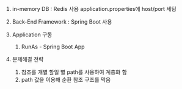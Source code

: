 1. in-memory DB : Redis 사용
   application.properties에 host/port 세팅

2. Back-End Framework : Spring Boot 사용

3. Application 구동
   1) RunAs - Spring Boot App
   
4. 문제해결 전략
   1) 참조를 개별 할일 별 path를 사용하여 계층화 함
   2) path 값을 이용해 순환 참조 구조를 막음 